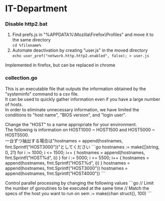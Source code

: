 # IT-Department

### Disable http2.bat
1. Find prefs.js in "%APPDATA%\Mozilla\Firefox\Profiles" and move it to the same directory
   <br>```cd %filename%```
3. Automate deactivation by creating "user.js" in the moved directory
   <br>```echo user_pref("network.http.http2.enabled", false); > user.js```
<p>Implemented in firefox, but can be replaced in chrome

### collection.go
This is an executable file that outputs the information obtained by the "systeminfo" command to a csv file.
<br>It can be used to quickly gather information even if you have a large number of hosts.
<br>In order to eliminate unnecessary information, we have limited the conditions to "host name", "BIOS version", and "login user".

<P>Change the "HOST" to a name appropriate for your environment.
<br>The following is information on HOST1000 ~ HOST1500 and HOST5000 ~ HOST5500.
<br>一台ずつ抽出する場合は"hostnames = append(hostnames, fmt.Sprintf("HOST3000"))"としてください
```go
hostnames := make([]string, 0, 21)
for i := 1000; i <= 1500; i++ {
	hostnames = append(hostnames, fmt.Sprintf("HOST%d", i))
}
for i := 5000; i <= 5500; i++ {
	hostnames = append(hostnames, fmt.Sprintf("HOST%d", i))
}
hostnames = append(hostnames, fmt.Sprintf("HOST3000"))
hostnames = append(hostnames, fmt.Sprintf("HOST4000"))
```
<p>Control parallel processing by changing the following values
```go
// Limit the number of goroutines to be executed at the same time
// Match the specs of the host you want to run on
sem := make(chan struct{}, 100)
```
